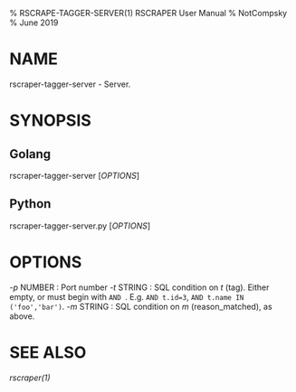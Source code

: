 % RSCRAPE-TAGGER-SERVER(1) RSCRAPER User Manual
% NotCompsky
% June 2019

# NAME

rscraper-tagger-server - Server.

# SYNOPSIS

## Golang

rscraper-tagger-server [*OPTIONS*]

## Python

rscraper-tagger-server.py [*OPTIONS*]

# OPTIONS

*-p* NUMBER
:   Port number
*-t* STRING
:   SQL condition on *t* (tag). Either empty, or must begin with `AND `. E.g. `AND t.id=3`, `AND t.name IN ('foo','bar')`.
*-m* STRING
:   SQL condition on *m* (reason_matched), as above.

# SEE ALSO

*rscraper(1)*
